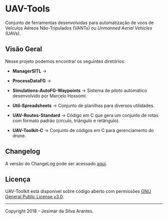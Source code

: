 # UAV-Tools

Conjunto de ferramentas desenvolvidas para automatização de voos de Veículos Aéreos Não-Tripulados (VANTs) ou *Unmanned Aerial Vehicles* (UAVs).

## Visão Geral

Nesse projeto podemos encontrar os seguintes diretórios:

* **ManagerSITL** -> 
* **ProcessDataFG** -> 
* **Simulations-AutoFG-Waypoints** -> Sistema de piloto automático desenvolvido por Marcelo Hossomi.
* **Util-Spreadsheets** -> Conjunto de planilhas para diversos utilidades.

* **UAV-Routes-Standard** -> Código em C que gera um conjunto de rotas com formato padrão (círculo, triângulo e retângulo).
* **UAV-Toolkit-C** -> Conjunto de códigos em C para gerenciamento do drone.

## Changelog

A versão do ChangeLog pode ser acessado [aqui](https://github.com/jesimar/UAV-Tools/blob/master/CHANGELOG.md). 

## Licença

UAV-Toolkit está disponível sobre código aberto com permissões [GNU General Public License v3.0](https://github.com/jesimar/UAV-Tools/blob/master/LICENSE). 

------

Copyright 2018 - Jesimar da Silva Arantes.
